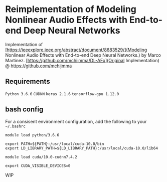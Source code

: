 # Reimplementation of Modeling Nonlinear Audio Effects with End-to-end Deep Neural Networks 
Implementation of [https://ieeexplore.ieee.org/abstract/document/8683529/](Modeling Nonlinear Audio Effects with End-to-end Deep Neural Networks.) by Marco Martinez. [https://github.com/mchijmma/DL-AFx](Original Implementation) @ https://github.com/mchijmma

## Requirements
`Python 3.6.6`
`CUDNN`
`keras 2.1.6`
`tensorflow-gpu 1.12.0`

## bash config
For a consisent environment configuration, add the following to your `~/.bashrc`

```
module load python/3.6.6

export PATH=${PATH}:/usr/local/cuda-10.0/bin
export LD_LIBRARY_PATH=${LD_LIBRARY_PATH}:/usr/local/cuda-10.0/lib64

module load cuda/10.0-cudnn7.4.2

export CUDA_VISIBLE_DEVICES=0
```

WIP 
